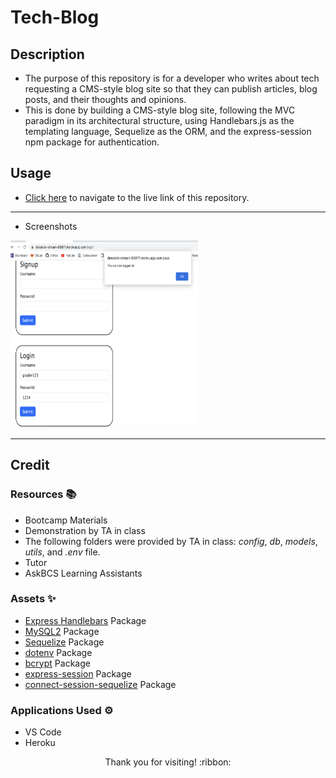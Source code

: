 # Tech-Blog

## Description

- The purpose of this repository is for a developer who writes about tech
requesting a CMS-style blog site so that they can publish articles, blog posts, and their thoughts and opinions.
- This is done by building a CMS-style blog site, following the MVC paradigm in its architectural structure, using Handlebars.js as the templating language, Sequelize as the ORM, and the express-session npm package for authentication.

## Usage

- [Click here](*) to navigate to the live link of this repository.

---------------------------

- Screenshots

<img src="./demo-images/demo1.png" width="300" height="300">

---------------------------

## Credit

### Resources :books:
- Bootcamp Materials
- Demonstration by TA in class
- The following folders were provided by TA in class: *config*, *db*, *models*, *utils*, and *.env* file.
- Tutor
- AskBCS Learning Assistants

### Assets :sparkles:
- [Express Handlebars](https://www.npmjs.com/package/express-handlebars) Package
- [MySQL2](https://www.npmjs.com/package/mysql2) Package
- [Sequelize](https://www.npmjs.com/package/sequelize) Package
- [dotenv](https://www.npmjs.com/package/dotenv) Package
- [bcrypt](https://www.npmjs.com/package/bcrypt) Package
- [express-session](https://www.npmjs.com/package/express-session) Package
- [connect-session-sequelize](https://www.npmjs.com/package/connect-session-sequelize) Package

### Applications Used :gear:
- VS Code
- Heroku

<p align="center">Thank you for visiting! :ribbon:</p>